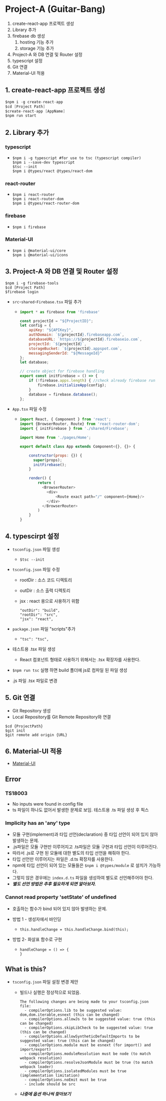 # Project-A (Guitar-Bang)

1. create-react-app 프로젝트 생성
2. Library 추가
3. firebase db 생성
   1. hosting 기능 추가
   2. storage 기능 추가
4. Project-A 와 DB 연결 및 Router 설정
4. typescript 설정
6. Git 연결
7. Material-UI 적용



## 1. create-react-app 프로젝트 생성

```c
$npm i -g create-react-app
$cd [Project Path]
$create-react-app [AppName]
$npm run start
```



## 2. Library 추가

### typescript

- ```
  $npm i -g typescript #for use to tsc (typescript compiler)
  $npm i --save-dev typescript
  $tsc --init
  $npm i @types/react @types/react-dom
  ```

### react-router

- ```
  $npm i react-router
  $npm i react-router-dom
  $npm i @types/react-router-dom
  ```

### firebase

- ```
  $npm i firebase
  ```


### Material-UI

- ```
  $npm i @material-ui/core
  $npm i @material-ui/icons
  ```



## 3. Project-A 와 DB 연결 및 Router 설정

```
$npm i -g firebase-tools
$cd [Project Path]
$firebase login
```

- `src`-`shared`-`Firebase.tsx` 파일 추가

  - ```javascript
    import * as firebase from 'firebase'
    
    const projectId = "${ProjectID}";
    let config = {
        apiKey: "${APIKey}",
        authDomain: `${projectId}.firebaseapp.com`,
        databaseURL: `https://${projectId}.firebaseio.com`,
        projectId: `${projectId}`,
        storageBucket: `${projectId}.appspot.com`,
        messagingSenderId: "${MessageId}"
    };
    let database;
    
    // create object for firebase handling
    export const initFirebase = () => {
        if (!firebase.apps.length) { //check already firebase run
            firebase.initializeApp(config);
        }
        database = firebase.database();
    };
    ```

- `App.tsx` 파일 수정

  - ```javascript
    import React, { Component } from 'react';
    import {BrowserRouter, Route} from 'react-router-dom';
    import { initFirebase } from './shared/Firebase';
    
    import Home from './pages/Home';
    
    export default class App extends Component<{}, {}> {
    
        constructor(props: {}) {
          super(props);
          initFirebase();
        }
    
        render() {
            return (
              <BrowserRouter>
                <div>
                    <Route exact path="/" component={Home}/>
                </div>
              </BrowserRouter>
            )
        }
    }
    ```
  
  
  

## 4. typescirpt 설정

- `tsconfig.json` 파일 생성

  - ```
    $tsc --init
    ```

- `tsconfig.json` 파일 수정

  - rootDir : 소스 코드 디렉토리

  - outDir : 소스 출력 디렉토리

  - jsx : react 용으로 사용하기 위함

    ```
    "outDir": "build",
    "rootDir": "src",
    "jsx": "react",
    ```

- `package.json` 파일 "scripts"추가

  - ```
    "tsc": "tsc",
    ```

- 테스트용 .tsx 파일 생성

  - React 컴포넌트 형태로 사용하기 위해서는 .tsx 확장자를 사용한다.

- `$npm run tsc` 실행 하면 build 폴더에 js로 컴파일 된 파일 생성

- .js 파일 .tsx 파일로 변경



## 5. Git 연결

- Git Repository 생성
- Local Repository를 Git Remote Repository와 연결

```
$cd {ProjectPath}
$git init
$git remote add origin {URL}
```



## 6. Material-UI 적용

- [Material-UI](https://material-ui.com/)





## Error 

### TS18003

- No inputs were found in config file
- ts 파일이 하나도 없어서 발생한 문제로 보임. 테스트용 .ts 파일 생성 후 픽스



### Implicity has an 'any' type

- 모듈 구현(implement)과 타입 선언(declaration) 중 타입 선언이 되어 있지 않아 발생하는 문제.
- .js파일은 모듈 구현만 이루어지고 .ts파일은 모듈 구현과 타입 선언이 이루어진다.
- 따라서 .js로 구현 된 모듈에 대한 별도의 타입 선언을 해줘야 한다.
- 타입 선언만 이루어지는 파일은 .d.ts 확장자를 사용한다.
- npm에 타입 선언이 되어 있는 모듈들은 `$npm i @types/module` 로 설치가 가능하다.
- 그렇지 않은 경우에는 `index.d.ts` 파일을 생성하여 별도로 선언해주어야 한다. 
- ***별도 선언 방법은 추후 필요하게 되면 알아보자.***



### Cannot read property 'setState' of undefined

- 호출하는 함수가 bind 되어 있지 않아 발생하는 문제.

- 방법 1 - 생성자에서 바인딩

  - ```
    this.handleChange = this.handleChange.bind(this);
    ```

- 방법 2- 화살표 함수로 구현

  - ```
    handleChange = () => {
    }
    ```

  

## What is this?

- `tsconfig.json` 파일 설정 변경 제안

  - 빌드나 실행은 정상적으로 되었음.

    ```
    The following changes are being made to your tsconfig.json file:
      - compilerOptions.lib to be suggested value: dom,dom.iterable,esnext (this can be changed)
      - compilerOptions.allowJs to be suggested value: true (this can be changed)
      - compilerOptions.skipLibCheck to be suggested value: true (this can be changed)
      - compilerOptions.allowSyntheticDefaultImports to be suggested value: true (this can be changed)
      - compilerOptions.module must be esnext (for import() and import/export)
      - compilerOptions.moduleResolution must be node (to match webpack resolution)
      - compilerOptions.resolveJsonModule must be true (to match webpack loader)
      - compilerOptions.isolatedModules must be true (implementation limitation)
      - compilerOptions.noEmit must be true
      - include should be src
    ```

  - ***나중에 옵션 하나씩 찾아보기***